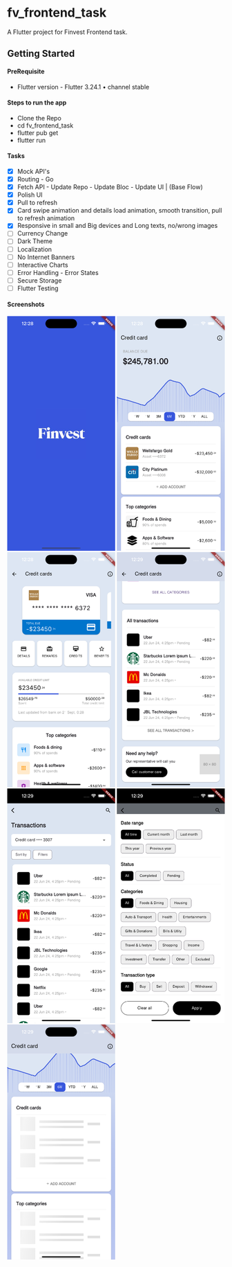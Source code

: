 # fv_frontend_task

A  Flutter project for Finvest Frontend task.

## Getting Started

#### PreRequisite
- Flutter version - Flutter 3.24.1 • channel stable

#### Steps to run the app
- Clone the Repo
- cd fv_frontend_task
- flutter pub get
- flutter run

#### Tasks

- [x] Mock API's
- [x] Routing - Go
- [x] Fetch API - Update Repo - Update Bloc - Update UI | (Base Flow)
- [x] Polish UI
- [x] Pull to refresh
- [x] Card swipe animation and details load animation, smooth transition, pull to refresh animation
- [x] Responsive in small and Big devices and Long texts, no/wrong images
- [ ] Currency Change
- [ ] Dark Theme
- [ ] Localization
- [ ] No Internet Banners
- [ ] Interactive Charts
- [ ] Error Handling - Error States
- [ ] Secure Storage
- [ ] Flutter Testing

#### Screenshots 

<img src="screenshots/ss1.png" width="250"> <img src="screenshots/ss2.png" width="250">
<img src="screenshots/ss3.png" width="250"> <img src="screenshots/ss4.png" width="250"> 
<img src="screenshots/ss5.png" width="250"> <img src="screenshots/ss6.png" width="250">
<img src="screenshots/ss7.png" width="250">

